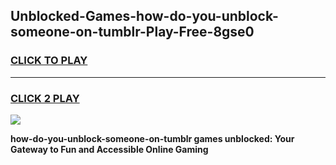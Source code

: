 
## Unblocked-Games-how-do-you-unblock-someone-on-tumblr-Play-Free-8gse0
<h3>
<a href="https://premium76.site?title=how-do-you-unblock-someone-on-tumblr&ref=23A">CLICK TO PLAY</a></h3>
<hr>

<h3>
<a href="https://premium76.site?title=how-do-you-unblock-someone-on-tumblr&ref=23A">CLICK 2 PLAY</a>
  
</h3>

<a href="https://premium76.site?title=how-do-you-unblock-someone-on-tumblr&ref=23A"><img src="https://clearcache.store/games.png"></a>


**how-do-you-unblock-someone-on-tumblr games unblocked: Your Gateway to Fun and Accessible Online Gaming**
